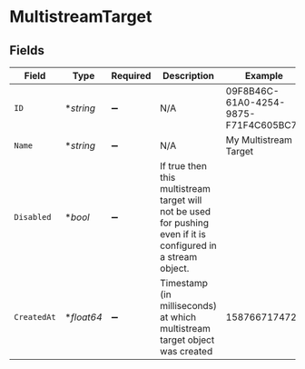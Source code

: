 # MultistreamTarget


## Fields

| Field                                                                                                           | Type                                                                                                            | Required                                                                                                        | Description                                                                                                     | Example                                                                                                         |
| --------------------------------------------------------------------------------------------------------------- | --------------------------------------------------------------------------------------------------------------- | --------------------------------------------------------------------------------------------------------------- | --------------------------------------------------------------------------------------------------------------- | --------------------------------------------------------------------------------------------------------------- |
| `ID`                                                                                                            | **string*                                                                                                       | :heavy_minus_sign:                                                                                              | N/A                                                                                                             | 09F8B46C-61A0-4254-9875-F71F4C605BC7                                                                            |
| `Name`                                                                                                          | **string*                                                                                                       | :heavy_minus_sign:                                                                                              | N/A                                                                                                             | My Multistream Target                                                                                           |
| `Disabled`                                                                                                      | **bool*                                                                                                         | :heavy_minus_sign:                                                                                              | If true then this multistream target will not be used for pushing<br/>even if it is configured in a stream object.<br/> |                                                                                                                 |
| `CreatedAt`                                                                                                     | **float64*                                                                                                      | :heavy_minus_sign:                                                                                              | Timestamp (in milliseconds) at which multistream target object was created                                      | 1587667174725                                                                                                   |